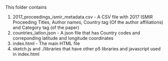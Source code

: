 This folder contains

1. 2017_proceedings_ismir_metadata.csv - A CSV file with 2017 ISMIR Proceeding Titles, Author names, Country tag (Of the author affiliations) and Category tag (of the paper)
2. countries_latlon.json - A json file that has Country codes and correponding latitude and longitude coordinates
3. index.html - The main HTML file
4. sketch.js and ./libraries that have other p5 libraries and javascript used in index.html
